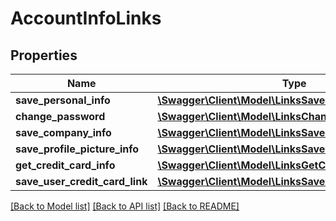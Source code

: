 # AccountInfoLinks

## Properties
Name | Type | Description | Notes
------------ | ------------- | ------------- | -------------
**save_personal_info** | [**\Swagger\Client\Model\LinksSavePersonalInfoLink**](LinksSavePersonalInfoLink.md) |  | [optional] 
**change_password** | [**\Swagger\Client\Model\LinksChangePasswordLink**](LinksChangePasswordLink.md) |  | [optional] 
**save_company_info** | [**\Swagger\Client\Model\LinksSaveCompanyInfoLink**](LinksSaveCompanyInfoLink.md) |  | [optional] 
**save_profile_picture_info** | [**\Swagger\Client\Model\LinksSaveProfilePictureInfoLink**](LinksSaveProfilePictureInfoLink.md) |  | [optional] 
**get_credit_card_info** | [**\Swagger\Client\Model\LinksGetCreditCardInfoLink**](LinksGetCreditCardInfoLink.md) |  | [optional] 
**save_user_credit_card_link** | [**\Swagger\Client\Model\LinksSaveCreditCardInfoLink**](LinksSaveCreditCardInfoLink.md) |  | [optional] 

[[Back to Model list]](../README.md#documentation-for-models) [[Back to API list]](../README.md#documentation-for-api-endpoints) [[Back to README]](../README.md)


